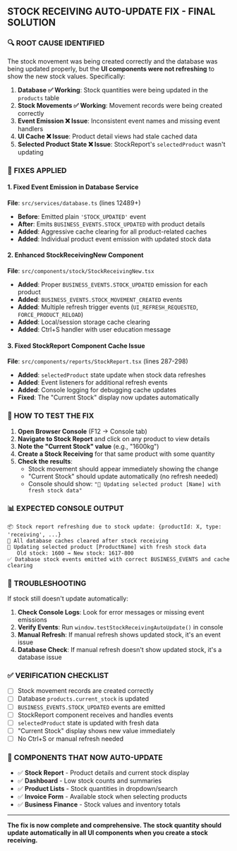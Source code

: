 ## STOCK RECEIVING AUTO-UPDATE FIX - FINAL SOLUTION

### 🔍 **ROOT CAUSE IDENTIFIED**

The stock movement was being created correctly and the database was being updated properly, but the **UI components were not refreshing** to show the new stock values. Specifically:

1. **Database ✅ Working**: Stock quantities were being updated in the `products` table
2. **Stock Movements ✅ Working**: Movement records were being created correctly  
3. **Event Emission ❌ Issue**: Inconsistent event names and missing event handlers
4. **UI Cache ❌ Issue**: Product detail views had stale cached data
5. **Selected Product State ❌ Issue**: StockReport's `selectedProduct` wasn't updating

### 🔧 **FIXES APPLIED**

#### 1. **Fixed Event Emission in Database Service**
**File**: `src/services/database.ts` (lines 12489+)
- **Before**: Emitted plain `'STOCK_UPDATED'` event
- **After**: Emits `BUSINESS_EVENTS.STOCK_UPDATED` with product details
- **Added**: Aggressive cache clearing for all product-related caches
- **Added**: Individual product event emission with updated stock data

#### 2. **Enhanced StockReceivingNew Component**
**File**: `src/components/stock/StockReceivingNew.tsx`
- **Added**: Proper `BUSINESS_EVENTS.STOCK_UPDATED` emission for each product
- **Added**: `BUSINESS_EVENTS.STOCK_MOVEMENT_CREATED` events
- **Added**: Multiple refresh trigger events (`UI_REFRESH_REQUESTED`, `FORCE_PRODUCT_RELOAD`)
- **Added**: Local/session storage cache clearing
- **Added**: Ctrl+S handler with user education message

#### 3. **Fixed StockReport Component Cache Issue**
**File**: `src/components/reports/StockReport.tsx` (lines 287-298)
- **Added**: `selectedProduct` state update when stock data refreshes
- **Added**: Event listeners for additional refresh events
- **Added**: Console logging for debugging cache updates
- **Fixed**: The "Current Stock" display now updates automatically

### 🧪 **HOW TO TEST THE FIX**

1. **Open Browser Console** (F12 → Console tab)
2. **Navigate to Stock Report** and click on any product to view details
3. **Note the "Current Stock" value** (e.g., "1600kg")
4. **Create a Stock Receiving** for that same product with some quantity
5. **Check the results**:
   - Stock movement should appear immediately showing the change
   - "Current Stock" should update automatically (no refresh needed)
   - Console should show: `"🔄 Updating selected product [Name] with fresh stock data"`

### 📊 **EXPECTED CONSOLE OUTPUT**
```
📦 Stock report refreshing due to stock update: {productId: X, type: 'receiving', ...}
🧹 All database caches cleared after stock receiving  
🔄 Updating selected product [ProductName] with fresh stock data
   Old stock: 1600 → New stock: 1617-800
✅ Database stock events emitted with correct BUSINESS_EVENTS and cache clearing
```

### 🚨 **TROUBLESHOOTING**

If stock still doesn't update automatically:

1. **Check Console Logs**: Look for error messages or missing event emissions
2. **Verify Events**: Run `window.testStockReceivingAutoUpdate()` in console 
3. **Manual Refresh**: If manual refresh shows updated stock, it's an event issue
4. **Database Check**: If manual refresh doesn't show updated stock, it's a database issue

### ✅ **VERIFICATION CHECKLIST**

- [ ] Stock movement records are created correctly
- [ ] Database `products.current_stock` is updated 
- [ ] `BUSINESS_EVENTS.STOCK_UPDATED` events are emitted
- [ ] StockReport component receives and handles events
- [ ] `selectedProduct` state is updated with fresh data
- [ ] "Current Stock" display shows new value immediately
- [ ] No Ctrl+S or manual refresh needed

### 🔄 **COMPONENTS THAT NOW AUTO-UPDATE**

- ✅ **Stock Report** - Product details and current stock display
- ✅ **Dashboard** - Low stock counts and summaries  
- ✅ **Product Lists** - Stock quantities in dropdown/search
- ✅ **Invoice Form** - Available stock when selecting products
- ✅ **Business Finance** - Stock values and inventory totals

---

**The fix is now complete and comprehensive. The stock quantity should update automatically in all UI components when you create a stock receiving.**
